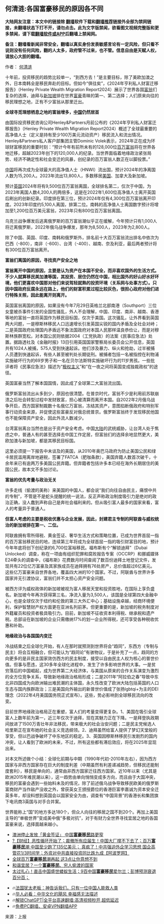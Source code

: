  <!-- 面包屑导航 --> <h2>何清涟:各国富豪移民的原因各不同</h2> <p class="notice"><b>大陆网友注意：本文中的链接除 <a href="https://github.com/bannedbook/fanqiang" >翻墙</a>软件下载和<a href="https://github.com/killgcd/justmysocks/blob/master/README.md">翻墙推荐</a>链接外全部为禁网链接，未翻墙状态下打不开，请勿点击。此为文字版禁闻，欲看图文视频完整版和更多禁闻，请下载<a href="https://github.com/bannedbook/fanqiang">翻墙软件或APP</a>后翻墙上禁闻网。</p><p>备注：翻墙看新闻非常安全，翻墙以真实身份发表敏感言论有一定风险，但只看不说则没有任何风险，翻的人太多，政府管不过来，也不管。信息自由是天赋人权，请放心大胆的翻墙。</b></p>  <div class="entry"> <p>作者： <a href="https://www.bannedbook.org/bnews/tag/%e4%bd%95%e6%b8%85%e6%b6%9f/" class="st_tag internal_tag" rel="tag" title="标签 何清涟 下的日志">何清涟</a></p> <p>十年前，投资移民的趋势比较单一，“到西方去！”是主要目标，除了美欧加澳之外，日本南韩全是移民奔赴的目标。但如今“俱往矣”，《2024年亨利私人财富迁移报告》（Henley Private Wealth Migration Report2024）展示了世界各国<a href="https://www.bannedbook.org/bnews/tag/%e5%af%8c%e7%bf%81/" class="st_tag internal_tag" rel="tag" title="标签 富翁 下的日志">富翁</a>们复杂的选择，迪拜与<a href="https://www.bannedbook.org/bnews/tag/%e6%96%b0%e5%8a%a0%e5%9d%a1/" class="st_tag internal_tag" rel="tag" title="标签 新加坡 下的日志">新加坡</a>排在世界<a href="https://www.bannedbook.org/bnews/tag/%e5%af%8c%e8%b1%aa/" class="st_tag internal_tag" rel="tag" title="标签 富豪 下的日志">富豪</a>青睐的第一、第二选择；人们原来向往的移民理想之地，正有不少富翁从那里迁出。</p> <p><strong>全球寻觅理想栖息之地的富翁增多，<span class='wp_keywordlink_affiliate'><a href="https://www.bannedbook.org/" title="中国" target="_blank">中国</a></span>仍然居首</strong></p> <p>由国际投资移民咨询公司Henley&amp;Partners月前公布的《2024年亨利私人财富迁移报告》（Henley Private Wealth Migration Report2024）概述了全球最重要的高净值人士（定义是持有至少100万美元流动资产）移民流入和流出情况。Henley&amp;Partners私人客户部集团主管Dominic Volek表示，2024年正在成为环球财富移民的重要时刻：“预计今年有前所未有的128,000位<a href="https://www.bannedbook.org/bnews/tag/%e7%99%be%e4%b8%87%e5%af%8c%e7%bf%81/" class="st_tag internal_tag" rel="tag" title="标签 百万富翁 下的日志">百万富翁</a>将在世界各地迁移，超越2023年创下的120,000人的纪录。当世界面临着地缘政治紧张局势、经济不确定性和社会变迁的风暴，创纪录的百万富翁人数正在以脚投票。”</p> <p><a href="https://www.bannedbook.org/bnews/tag/%E4%B8%AD%E5%9B%BD/" class="st_tag internal_tag" rel="tag" title="标签 中国 下的日志">中国</a>将再次成为全球最大的高净值人士（HNWI）流出国，预计2024年的净离国人数为15,200人。2023年流出13,800人，多数移居<a href="https://www.bannedbook.org/bnews/tag/%e7%be%8e%e5%9b%bd/" class="st_tag internal_tag" rel="tag" title="标签 美国 下的日志">美国</a>、加拿大及新加坡。</p> <p>预计<a href="https://www.bannedbook.org/bnews/tag/%e8%8b%b1%e5%9b%bd/" class="st_tag internal_tag" rel="tag" title="标签 英国 下的日志">英国</a>2024年将有9,500位百万富翁离国，全球排名第二，仅次于中国，为2023年离国人数4,200人的两倍多，这是在2022年1,600位高净值人士离开英国后刷出的创新纪录。印度排在第三位，预计2024年仅有4,300位百万富翁离开印度。2023年印度约5,100人离国，排第二位。南韩的高净值人士离国数字预计将增加至1,200位百万美元富翁，2023年只有800位百万富翁离国。</p>  <p>乌克兰战争爆发后逃离俄罗斯的百万富翁潮似乎正在缓解，今年预计只有1,000人将迁离俄罗斯，2022年俄乌战争爆发，那年为8,500人，2023年为2,800人。</p> <p>除了中国、英国、印度、南韩和俄罗斯外，排名前十大百万富翁流出排名中依次为巴西（-800），南非（-600）、台湾（-400）、越南、奈及利亚，最后两者预计将有300位百万富翁离开。</p> <p><strong>富翁们离国的原因，寻找资产安全之地</strong></p> <p><strong>富翁离开中国的原因，主要是认为资产在本国不安全，而非喜欢国外的生活方式。不少人就算移民美加澳等国，其投资、居住仍然在中国，相比国外的好山好水好环境，他们更喜欢中国那对他们来说驾轻就熟的投资环境（关系网与处事方式）。只因中国政府反腐永远在路上，他们的财富积累过程比较灰色，很担心政府对他们进行特殊关照，因此能离开则离开。</strong></p> <p>英国富翁离国的原因，如果没有今年7月29日英格兰北部南港（Southport）三位女童被杀事件引发的全国性骚乱，外人不会理解，中国、印度、南非、越南、香港等地的富翁一直将英国作为移民目标国，仅次于美国。这次骚乱，让外界看到英国两大问题，一是穆斯林移民人口迅速增长引发英国尖锐的国内矛盾及全社会对峙；二是英国政府处理国内矛盾远不象法国政府对本国人民那样温良恭俭让，而是对穆斯林族群宽松，对本国公民则依据2004（工党执政）的法案《民事应急法》处置。据路透社及《金融时报》13日引用英国国家警察局长委员会公开信息，英国共有1024人被捕，575人受到快速起诉。他们涉及暴力、纵火和抢劫，过半被捕人员遭到快速起诉，有些人甚至被判处长期徒刑。被捕者包括一名被指控在利物浦实施破坏行为的69岁男子和一名在贝尔法斯特实施破坏行为的11岁男孩。一些批评者将《民事应急法》描述为“<span class='wp_keywordlink'><a href="https://www.bannedbook.org/forum2/topic223.html" title="极权主义与现代民主" target="_blank">极权主义</a></span>”和“在一夜之间将英国变成独裁政权”的途径。</p> <p>英国富豪当然了解本国国情，因此成了全球第二大富翁流出国。</p>  <p>俄罗斯富翁流出从多到少，原因也很清楚。在普京时代，富翁不少是利用前苏联崩溃之后社会转型过程中发财致富，担心被清算而离开本国。自2022年2月俄乌战争开启，西方国家制裁数十名俄亿万富翁，冻结其资产，意图掐断俄政府和特别军事行动资金来源，并促使这些富豪反对俄总统普京。俄罗斯富翁终于发现移民他国也不能保障资产安全，因此外流人数减少。</p> <p>台湾富翁离台当然也是出于资产安全考虑。中国<span class='wp_keywordlink_affiliate'><a href="https://www.bannedbook.org/" title="大陆" target="_blank">大陆</a></span>的武统威胁，让台湾人处于焦虑之中，普通人有的甚至选择去中国工作定居，但富翁们的选择余地显然更大，美欧加澳与新加坡，都是其移民目标国。</p> <p>这里必须提一下报告中未谈及的美国，从2010年奥巴马政府为防止美国公民和绿卡居民滥用离岸地避税，签署了FATCA（肥咖条款），美国弃籍人数首次破千，十余年来已有逾两万多美国公民弃籍。但弃籍者包括许多本已经在海外长期居住的美国公民，故本文不多加讨论。</p> <p><strong>富翁的优先考量与政治无关</strong></p> <p>许多走线（偷渡的美称）来美国的中国人，都会说“我们向往自由民主，痛恨中共的专制”，不管是不是蛇头提醒的统一说法，反正声称政治制度吸引力是绝对的政治正确，没人蠢到声称自己是奔社会福利来的。但从吸引富人最多的国家来看，富人的考量异于普通人。</p> <p><strong>但富人考虑的主要是税收优惠与企业发展，因此，封建君主专制的阿联酋与威权统治的新加坡排在第一、二位。</strong></p>  <p>阿联酋拥有零所得税、黄金签证、奢华生活方式和策略位置，已成为世界首屈一指的百万富翁移民目的地，连续第三年将成为全球首屈一指的吸引财富目的地，预计今年年底将创下创纪录的6,700位富裕移民。福布斯有个“解锁迪拜”（Dubai Unlocked）调查，称在一项由有组织犯罪和腐败报告专案（OCCRP）和挪威媒体E24牵头的调查中，《福布斯》花费数月时间查阅了数百份迪拜土地登记文件，发现共有22位亿万富豪及其家族成员在迪拜拥有76处房产，总价值超过6亿美元。这些亿万富豪来自世界各地，覆盖四大洲的10个国家。不过，阿联酋与世界许多国家并无引渡协议，富翁们并不太担心资产安全问题。</p> <p>被西方评为威权政体的新加坡被视为富人移居天堂和投资胜地，在国际上享负盛名。新加坡今年再次获得第三名，净流入量为3,500人，该国是全球第四大金融中心，也是全球仅次于纽约和伦敦的第三大外汇中心；基础设施卓越，经商环境便利，保护智慧财产权方面更在亚洲名列前茅。但更重要的是，新加坡的税务制度对外籍雇员和投资者极具吸引力。目前，新加坡不征收资本利得税、继承税和遗产税。总部设在新加坡的企业只需缴纳17%的划一企业所得税，还可享受各种税收优惠和补助。</p> <p><strong>地缘政治与各国国内变迁</strong></p> <p>冷战结束之后全球化开始，有人在那时就预测到世界将会“趋同”，东西方（专制与民主）将会互相融合，但可能认为“趋同论”有骇物议，于是补充了一点，趋同的方向更多的是非民主国家效仿西方的民主制度，接受以自由民主人权为核心的普世价值。但事与愿违，这30多年全球化进程中，发生了许多影响世界的大事。一是贫穷落后的中国崛起，成为世界第二大经济体，与美国从原来的合作关系演变为激烈的全方位竞争关系，导致新地缘政治格局形成；二是2011年“阿拉伯之春”导致中东北非四国成为向欧洲输出难民潮的主体国，永久性改变了欧洲大陆包括英国的人口生态与国内族群政治；三是美国向外输出的新普世价值成了张扬lgbtqi+为主的DEI理念（2022年4月美国国务院正式宣布）。这些，势必影响到全球移民流向的改变。</p> <p>目前世界地缘政治格局正在重塑，富人们的考量变得更复杂。1、美国在吸引全球富人上数年前为第一，近三年仅次于迪拜，现在其魅力正在下降。一是拜登执政期间放进了1500万青壮年非法移民，带来极大的社会治安问题；二是民主党候选人哈里斯正在宣布她的社会主义竞选纲领。2、迪拜虽然给富人提供了梦幻天堂般的享受，但以巴战争破坏了中东地区的稳定。3、英国因穆斯林移民引发剧烈的国内冲突，让人看到了欧洲的未来，不过，所有这些都有滞后效应，将在2025年显现出来。</p> <p>对本文所述做个小结：全球化前期与中期（1990年代初-2010年左右），因为西方国家与非西方国家存在巨大的制度利差（中期虽然有利差递减趋势，但移民还能制度套利），移民是单向的，通常由非西方国家迁往西方国家。近10年以来（尤其是欧洲2015年难民潮以来），这一趋势由单向悄悄变成多方向，而且由于大国冲突，移民的富豪会遇到一些始料未及的情况，除了前述俄乌战争导致移民欧美的俄罗斯富商财产当作敌产没收之外，曾获英女王颁授爵位的香港巨富李嘉诚为资本安全迁英多年，却没料想到英国会以国家安全为由，调查有“中国背景”的香港长和集团旗下电讯商3英国与对手合并案。</p>  <p>世界能称上“国”的地方多达180个，但众人向往的移居之国不到20个。再加上美国主导的“单极世界”变成美中俄“多极对抗”，对于有财力全世界寻找宜居之地的各国富豪来说，选择面越来越小。</p> <!--<div id="taboola-mid-1"></div>--><ul class='op-related-articles' title='相关阅读'> <li><a href='https://www.bannedbook.org/bnews/headline/20240124/1992084.html' target='_blank'>澳洲停止发放「黄金签证」 中国<b>富豪移民</b>路更窄</a></li> <li><a href='https://www.bannedbook.org/bnews/bannedvideo/20230809/1918089.html' target='_blank'>?【财经】恶性循环开始了；裁撤所有应届生！中国大厂撑不下去了；百万<b>富豪移民</b>潮 中国至少跑了135亿美元； 真疯了！中共强迫外企学习思想 国企高管花1/3时间学；外资对中共直接投资同比跌九成【阿波罗网】</a></li> <li><a href='https://www.bannedbook.org/bnews/worldnews/20230809/1917993.html' target='_blank'>全球百万<b>富豪移民</b>潮再起 这3点让你意想不到</a></li> <li><a href='https://www.bannedbook.org/bnews/cbnews/20230724/1911593.html' target='_blank'>和谐宜居？一个<b>富豪移民</b>、穷人偷渡的国家</a></li> <li><a href='https://www.bannedbook.org/bnews/topimagenews/20221021/1800162.html' target='_blank'>太过扎心！直击中国盛世蝼蚁生活；9百中国<b>富豪移民</b>爱尔兰；彭博预测衰退百分百；</a></li> </ul> <ul class="texttj"> <li>🔥<a href="https://www.bannedbook.org/bnews/ssgc/20230219/1850782.html" target="_blank">法国犹太老板：神告诉我们，只有一位中国人能救人类</a></li> <li>🔥<a href="https://www.bannedbook.org/bnews/comments/20220220/1694796.html" target="_blank">华人必看：中华文化的飓风 幸福感无法描述</a></li> <li>🔥<a href="https://github.com/bannedbook/fanqiang/wiki/V2ray%E6%9C%BA%E5%9C%BA" target="_blank">解锁ChatGPT|全平台高速翻墙:高清视频秒开,超低延迟</a></li> <li>🔥<a href="https://github.com/bannedbook/fanqiang/wiki/%E7%A6%81%E9%97%BB%E7%BD%91%E5%AE%89%E5%8D%93%E7%BF%BB%E5%A2%99%E6%96%B0%E9%97%BBAPP" target="_blank">免费PC翻墙、安卓VPN翻墙APP</a></li> </ul><p class="src-info">来源：上报 </p><a name='sharetosocial'></a> <div style="margin-bottom:5px;padding-bottom:5px;clear:both"> <div id="archive-pix-1" class="banner-ads"> <!-- AuctionX Display platform tag START --> <div id="27602x728x90x621x_ADSLOT1" clicktrack="%%CLICK_URL_ESC%%"></div>  <!-- AuctionX Display platform tag END --> </div> <div id="archive-pix-2" class="banner-ads"> <!-- AuctionX Display platform tag START --> <div id="27556x300x250x621x_ADSLOT1" clicktrack="%%CLICK_URL_ESC%%" style="margin:0 auto;text-align:center"></div>  <!-- AuctionX Display platform tag END --> </div> </div>  <div id="archive-pix-1" class="banner-ads"> <!-- AuctionX Display platform tag START --> <div id="27603x728x90x621x_ADSLOT1" clicktrack="%%CLICK_URL_ESC%%"></div>  <!-- AuctionX Display platform tag END --> </div> </div><!--END ENTRY--> 